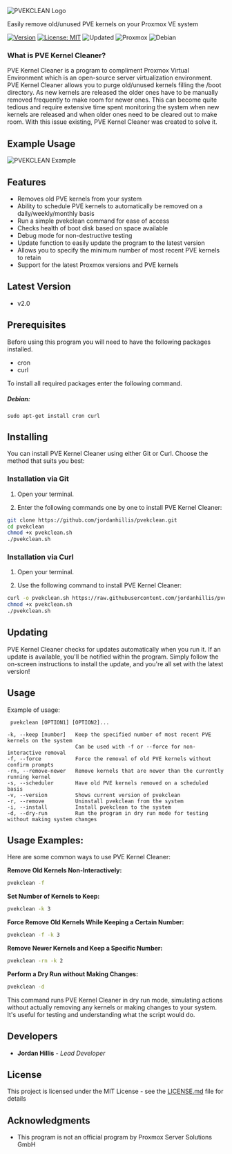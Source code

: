 ![PVEKCLEAN Logo](https://jordanhillis.com/images/github/pvekclean/pvekclean_banner.png)

Easily remove old/unused PVE kernels on your Proxmox VE system

[![Version](https://img.shields.io/badge/Version-v2.0-brightgreen)](https://github.com/jordanhillis/pvekclean)
[![License: MIT](https://img.shields.io/badge/License-MIT-brightgreen.svg)](https://opensource.org/licenses/MIT)
![Updated](https://img.shields.io/github/last-commit/jordanhillis/pvekclean)
![Proxmox](https://img.shields.io/badge/-Proxmox-orange)
![Debian](https://img.shields.io/badge/-Debian-red)

### What is PVE Kernel Cleaner?

PVE Kernel Cleaner is a program to compliment Proxmox Virtual Environment which is an open-source server virtualization environment. PVE Kernel Cleaner allows you to purge old/unused kernels filling the /boot directory. As new kernels are released the older ones have to be manually removed frequently to make room for newer ones. This can become quite tedious and require extensive time spent monitoring the system when new kernels are released and when older ones need to be cleared out to make room. With this issue existing, PVE Kernel Cleaner was created to solve it.

## Example Usage

![PVEKCLEAN Example](https://jordanhillis.com/images/github/pvekclean/pvekclean_example3.png)

## Features

* Removes old PVE kernels from your system
* Ability to schedule PVE kernels to automatically be removed on a daily/weekly/monthly basis
* Run a simple pvekclean command for ease of access
* Checks health of boot disk based on space available
* Debug mode for non-destructive testing
* Update function to easily update the program to the latest version
* Allows you to specify the minimum number of most recent PVE kernels to retain
* Support for the latest Proxmox versions and PVE kernels

## Latest Version

* v2.0

## Prerequisites

Before using this program you will need to have the following packages installed.
* cron
* curl

To install all required packages enter the following command.

##### Debian:

```
sudo apt-get install cron curl
```

## Installing

You can install PVE Kernel Cleaner using either Git or Curl. Choose the method that suits you best:

### Installation via Git

1. Open your terminal.

2. Enter the following commands one by one to install PVE Kernel Cleaner:

```bash
git clone https://github.com/jordanhillis/pvekclean.git
cd pvekclean
chmod +x pvekclean.sh
./pvekclean.sh
```
### Installation via Curl

1. Open your terminal.

2. Use the following command to install PVE Kernel Cleaner:

```bash
curl -o pvekclean.sh https://raw.githubusercontent.com/jordanhillis/pvekclean/master/pvekclean.sh
chmod +x pvekclean.sh
./pvekclean.sh
```

## Updating

PVE Kernel Cleaner checks for updates automatically when you run it. If an update is available, you'll be notified within the program. Simply follow the on-screen instructions to install the update, and you're all set with the latest version!

## Usage

Example of usage:
```
 pvekclean [OPTION1] [OPTION2]...

-k, --keep [number]   Keep the specified number of most recent PVE kernels on the system
                      Can be used with -f or --force for non-interactive removal
-f, --force           Force the removal of old PVE kernels without confirm prompts
-rn, --remove-newer   Remove kernels that are newer than the currently running kernel
-s, --scheduler       Have old PVE kernels removed on a scheduled basis
-v, --version         Shows current version of pvekclean
-r, --remove          Uninstall pvekclean from the system
-i, --install         Install pvekclean to the system
-d, --dry-run         Run the program in dry run mode for testing without making system changes

```

## Usage Examples:
Here are some common ways to use PVE Kernel Cleaner:

**Remove Old Kernels Non-Interactively:**
```bash
pvekclean -f
```
**Set Number of Kernels to Keep:**
```bash
pvekclean -k 3
```
**Force Remove Old Kernels While Keeping a Certain Number:**
```bash
pvekclean -f -k 3
```
**Remove Newer Kernels and Keep a Specific Number:**
```bash
pvekclean -rn -k 2
```
**Perform a Dry Run without Making Changes:**
```bash
pvekclean -d
```
This command runs PVE Kernel Cleaner in dry run mode, simulating actions without actually removing any kernels or making changes to your system. It's useful for testing and understanding what the script would do.

## Developers

* **Jordan Hillis** - *Lead Developer*

## License

This project is licensed under the MIT License - see the [LICENSE.md](LICENSE.md) file for details

## Acknowledgments

* This program is not an official program by Proxmox Server Solutions GmbH
